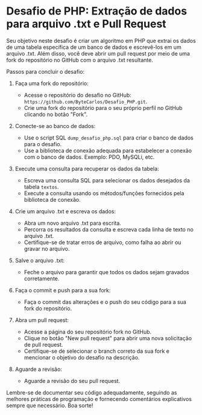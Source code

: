 # Desafio de PHP: Extração de dados para arquivo .txt e Pull Request

Seu objetivo neste desafio é criar um algoritmo em PHP que extrai os dados de uma tabela específica de um banco de dados e escrevê-los em um arquivo .txt. Além disso, você deve abrir um pull request por meio de uma fork do repositório no GitHub com o arquivo .txt resultante.

Passos para concluir o desafio:

1. Faça uma fork do repositório:
   - Acesse o repositório do desafio no GitHub: `https://github.com/ByteCarlos/Desafio_PHP.git`.
   - Crie uma fork do repositório para o seu próprio perfil no GitHub clicando no botão "Fork".

2. Conecte-se ao banco de dados:
   - Use o script SQL `dump_desafio_php.sql` para criar o banco de dados para o desafio.
   - Use a biblioteca de conexão adequada para estabelecer a conexão com o banco de dados. Exemplo: PDO, MySQLi, etc.

3. Execute uma consulta para recuperar os dados da tabela:
   - Escreva uma consulta SQL para selecionar os dados desejados da tabela `textos`.
   - Execute a consulta usando os métodos/funções fornecidos pela biblioteca de conexão.

4. Crie um arquivo .txt e escreva os dados:
   - Abra um novo arquivo .txt para escrita.
   - Percorra os resultados da consulta e escreva cada linha de texto no arquivo .txt.
   - Certifique-se de tratar erros de arquivo, como falha ao abrir ou gravar no arquivo.

5. Salve o arquivo .txt:
   - Feche o arquivo para garantir que todos os dados sejam gravados corretamente.

6. Faça o commit e push para a sua fork:
   - Faça o commit das alterações e o push do seu código para a sua fork do repositório.

7. Abra um pull request:
   - Acesse a página do seu repositório fork no GitHub.
   - Clique no botão "New pull request" para abrir uma nova solicitação de pull request.
   - Certifique-se de selecionar o branch correto da sua fork e mencionar o objetivo do desafio na descrição.

8. Aguarde a revisão:
   - Aguarde a revisão do seu pull request.

Lembre-se de documentar seu código adequadamente, seguindo as melhores práticas de programação e fornecendo comentários explicativos sempre que necessário. Boa sorte!
